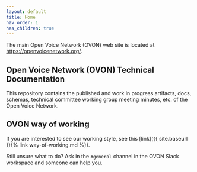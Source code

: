 ```yaml
---
layout: default
title: Home
nav_order: 1
has_children: true
---
```


The main Open Voice Network (OVON) web site is located at <https://openvoicenetwork.org/>.

## Open Voice Network (OVON) Technical Documentation

This repository contains the published and work in progress artifacts, docs, schemas,
technical committee working group meeting minutes, etc. of the Open Voice Network.

## OVON way of working

If you are interested to see our working style, see this
[link]({{ site.baseurl }}{% link way-of-working.md %}).

Still unsure what to do? Ask in the `#general` channel in the OVON Slack workspace
and someone can help you.
